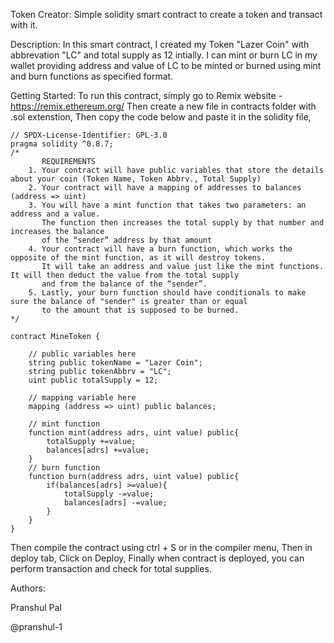 Token Creator: 
  Simple solidity smart contract to create a token and transact with it.
  
Description:
  In this smart contract, I created my Token "Lazer Coin" with abbrevation "LC" and total supply as 12 intially.
  I can mint or burn LC in my wallet providing address and value of LC to be minted or burned using mint and burn functions as specified format.
  
Getting Started:
  To run this contract, simply go to Remix website - https://remix.ethereum.org/
  Then create a new file in contracts folder with .sol extenstion,
  Then copy the code below and paste it in the solidity file,

    // SPDX-License-Identifier: GPL-3.0
    pragma solidity ^0.8.7;
    /*
           REQUIREMENTS
        1. Your contract will have public variables that store the details about your coin (Token Name, Token Abbrv., Total Supply)
        2. Your contract will have a mapping of addresses to balances (address => uint)
        3. You will have a mint function that takes two parameters: an address and a value. 
           The function then increases the total supply by that number and increases the balance 
           of the “sender” address by that amount
        4. Your contract will have a burn function, which works the opposite of the mint function, as it will destroy tokens. 
           It will take an address and value just like the mint functions. It will then deduct the value from the total supply 
           and from the balance of the “sender”.
        5. Lastly, your burn function should have conditionals to make sure the balance of "sender" is greater than or equal 
           to the amount that is supposed to be burned.
    */

    contract MineToken {

        // public variables here
        string public tokenName = "Lazer Coin";
        string public tokenAbbrv = "LC";
        uint public totalSupply = 12;

        // mapping variable here
        mapping (address => uint) public balances;

        // mint function
        function mint(address adrs, uint value) public{
            totalSupply +=value;
            balances[adrs] +=value;
        }
        // burn function
        function burn(address adrs, uint value) public{
            if(balances[adrs] >=value){
                totalSupply -=value;
                balances[adrs] -=value;
            }
        }
    }

  Then compile the contract using ctrl + S or in the compiler menu,
  Then in deploy tab, Click on Deploy,
  Finally when contract is deployed, you can perform transaction and check for total supplies.
  
Authors:

Pranshul Pal

@pranshul-1
